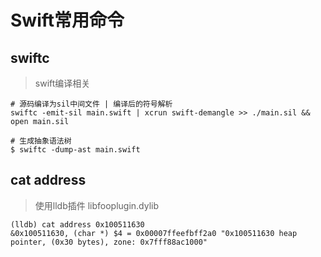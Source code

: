 # Swift常用命令

## swiftc

> swift编译相关

```shell
# 源码编译为sil中间文件 | 编译后的符号解析
swiftc -emit-sil main.swift | xcrun swift-demangle >> ./main.sil && open main.sil
```

```shell
# 生成抽象语法树
$ swiftc -dump-ast main.swift
```

## cat address

> 使用lldb插件 libfooplugin.dylib

```shell
(lldb) cat address 0x100511630
&0x100511630, (char *) $4 = 0x00007ffeefbff2a0 "0x100511630 heap pointer, (0x30 bytes), zone: 0x7fff88ac1000"
```

```swift

```
